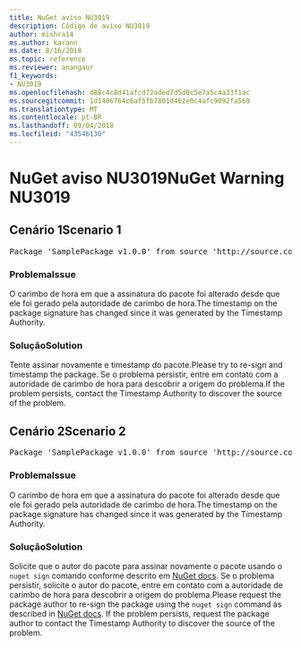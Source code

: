 ```yaml
---
title: NuGet aviso NU3019
description: Código de aviso NU3019
author: mishra14
ms.author: karann
ms.date: 8/16/2018
ms.topic: reference
ms.reviewer: anangaur
f1_keywords:
- NU3019
ms.openlocfilehash: d88c4c8d41afcd72aded7d5d0c5e7a5c4a33f1ac
ms.sourcegitcommit: 1d1406764c6af5fb7801d462e0c4afc9092fa569
ms.translationtype: MT
ms.contentlocale: pt-BR
ms.lasthandoff: 09/04/2018
ms.locfileid: "43546130"
---
```

# <a name="nuget-warning-nu3019"></a><span data-ttu-id="91011-103">NuGet aviso NU3019</span><span class="sxs-lookup"><span data-stu-id="91011-103">NuGet Warning NU3019</span></span>

## <a name="scenario-1"></a><span data-ttu-id="91011-104">Cenário 1</span><span class="sxs-lookup"><span data-stu-id="91011-104">Scenario 1</span></span>

<pre>Package 'SamplePackage v1.0.0' from source 'http://source.com/index.json': The timestamp integrity check failed.</pre>

### <a name="issue"></a><span data-ttu-id="91011-105">Problema</span><span class="sxs-lookup"><span data-stu-id="91011-105">Issue</span></span>

<span data-ttu-id="91011-106">O carimbo de hora em que a assinatura do pacote foi alterado desde que ele foi gerado pela autoridade de carimbo de hora.</span><span class="sxs-lookup"><span data-stu-id="91011-106">The timestamp on the package signature has changed since it was generated by the Timestamp Authority.</span></span>


### <a name="solution"></a><span data-ttu-id="91011-107">Solução</span><span class="sxs-lookup"><span data-stu-id="91011-107">Solution</span></span>

<span data-ttu-id="91011-108">Tente assinar novamente e timestamp do pacote.</span><span class="sxs-lookup"><span data-stu-id="91011-108">Please try to re-sign and timestamp the package.</span></span> <span data-ttu-id="91011-109">Se o problema persistir, entre em contato com a autoridade de carimbo de hora para descobrir a origem do problema.</span><span class="sxs-lookup"><span data-stu-id="91011-109">If the problem persists, contact the Timestamp Authority to discover the source of the problem.</span></span>



## <a name="scenario-2"></a><span data-ttu-id="91011-110">Cenário 2</span><span class="sxs-lookup"><span data-stu-id="91011-110">Scenario 2</span></span>

<pre>Package 'SamplePackage v1.0.0' from source 'http://source.com/index.json': The primary signature's timestamp integrity check failed.</pre>

### <a name="issue"></a><span data-ttu-id="91011-111">Problema</span><span class="sxs-lookup"><span data-stu-id="91011-111">Issue</span></span>

<span data-ttu-id="91011-112">O carimbo de hora em que a assinatura do pacote foi alterado desde que ele foi gerado pela autoridade de carimbo de hora.</span><span class="sxs-lookup"><span data-stu-id="91011-112">The timestamp on the package signature has changed since it was generated by the Timestamp Authority.</span></span>


### <a name="solution"></a><span data-ttu-id="91011-113">Solução</span><span class="sxs-lookup"><span data-stu-id="91011-113">Solution</span></span>

<span data-ttu-id="91011-114">Solicite que o autor do pacote para assinar novamente o pacote usando o `nuget sign` comando conforme descrito em [NuGet docs](https://docs.microsoft.com/en-us/nuget/create-packages/sign-a-package). Se o problema persistir, solicite o autor do pacote, entre em contato com a autoridade de carimbo de hora para descobrir a origem do problema.</span><span class="sxs-lookup"><span data-stu-id="91011-114">Please request the package author to re-sign the package using the `nuget sign` command as described in [NuGet docs](https://docs.microsoft.com/en-us/nuget/create-packages/sign-a-package). If the problem persists, request the package author to contact the Timestamp Authority to discover the source of the problem.</span></span>


